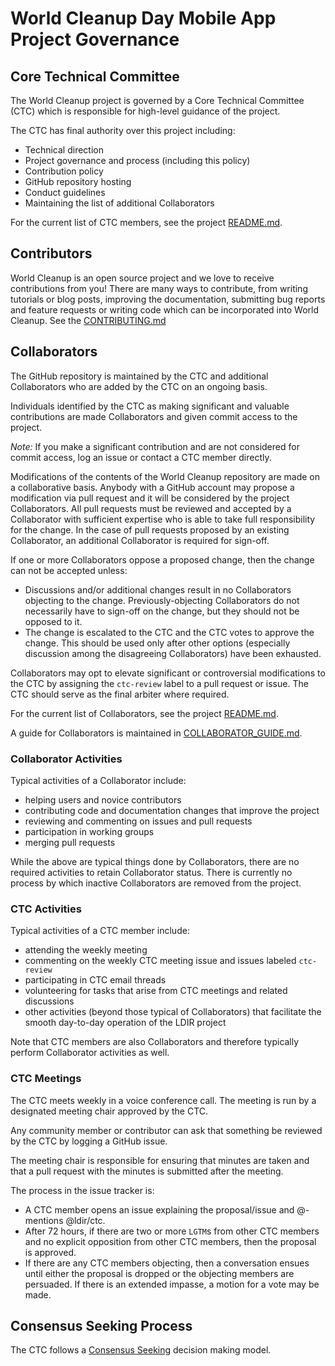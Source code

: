 # World Cleanup Day Mobile App Project Governance

## Core Technical Committee

The World Cleanup project is governed by a Core Technical Committee (CTC) which is responsible for high-level guidance of the project.

The CTC has final authority over this project including:

* Technical direction
* Project governance and process (including this policy)
* Contribution policy
* GitHub repository hosting
* Conduct guidelines
* Maintaining the list of additional Collaborators

For the current list of CTC members, see the project [README.md](https://github.com/letsdoitworld/World-Cleanup-Day-Mobile-App/blob/master/Readme.md).

## Contributors

World Cleanup is an open source project and we love to receive contributions from you! There are many ways to contribute, from writing tutorials or blog posts, improving the documentation, submitting bug reports and feature requests or writing code which can be incorporated into World Cleanup. See the [CONTRIBUTING.md](https://github.com/letsdoitworld/World-Cleanup-Day-Mobile-App/blob/master/CONTRIBUTING.md)

## Collaborators

The GitHub repository is maintained by the CTC and additional Collaborators who are added by the CTC on an ongoing basis.

Individuals identified by the CTC as making significant and valuable contributions are made Collaborators and given commit access to the project.

_Note:_ If you make a significant contribution and are not considered for commit access, log an issue or contact a CTC member directly.

Modifications of the contents of the World Cleanup repository are made on a collaborative basis. Anybody with a GitHub account may propose a modification via pull request and it will be considered by the project Collaborators. All pull requests must be reviewed and accepted by a Collaborator with sufficient expertise who is able to take full responsibility for the change. In the case of pull requests proposed by an existing Collaborator, an additional Collaborator is required for sign-off.

If one or more Collaborators oppose a proposed change, then the change can not be accepted unless:

* Discussions and/or additional changes result in no Collaborators objecting to the change. Previously-objecting Collaborators do not necessarily have to sign-off on the change, but they should not be opposed to it.
* The change is escalated to the CTC and the CTC votes to approve the change. This should be used only after other options (especially discussion among the disagreeing Collaborators) have been exhausted.

Collaborators may opt to elevate significant or controversial modifications to the CTC by assigning the `ctc-review` label to a pull request or issue. The CTC should serve as the final arbiter where required.

For the current list of Collaborators, see the project [README.md](https://github.com/letsdoitworld/World-Cleanup-Day-Mobile-App/blob/master/Readme.md).

A guide for Collaborators is maintained in [COLLABORATOR_GUIDE.md](https://github.com/letsdoitworld/World-Cleanup-Day-Mobile-App/blob/master/CONTRIBUTING.md).

### Collaborator Activities

Typical activities of a Collaborator include:

* helping users and novice contributors
* contributing code and documentation changes that improve the project
* reviewing and commenting on issues and pull requests
* participation in working groups
* merging pull requests

While the above are typical things done by Collaborators, there are no required activities to retain Collaborator status. There is currently no process by which inactive Collaborators are removed from the project.


### CTC Activities

Typical activities of a CTC member include:

* attending the weekly meeting
* commenting on the weekly CTC meeting issue and issues labeled `ctc-review`
* participating in CTC email threads
* volunteering for tasks that arise from CTC meetings and related discussions
* other activities (beyond those typical of Collaborators) that facilitate the smooth day-to-day operation of the LDIR project

Note that CTC members are also Collaborators and therefore typically perform Collaborator activities as well.

### CTC Meetings

The CTC meets weekly in a voice conference call. The meeting is run by a designated meeting chair approved by the CTC. 

Any community member or contributor can ask that something be reviewed by the CTC by logging a GitHub issue. 

The meeting chair is responsible for ensuring that minutes are taken and that a pull request with the minutes is submitted after the meeting.

 The process in the issue tracker is:

* A CTC member opens an issue explaining the proposal/issue and @-mentions @ldir/ctc.
* After 72 hours, if there are two or more `LGTM`s from other CTC members and no explicit opposition from other CTC members, then the proposal is approved.
* If there are any CTC members objecting, then a conversation ensues until either the proposal is dropped or the objecting members are persuaded. If there is an extended impasse, a motion for a vote may be made.

## Consensus Seeking Process

The CTC follows a [Consensus Seeking](http://en.wikipedia.org/wiki/Consensus-seeking_decision-making) decision making model.


